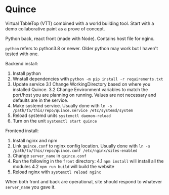 # Quince

Virtual TableTop (VTT) combined with a world building tool. Start with a demo collaborative paint as a prove of concept.

Python back, react front (made with Node). Contains host file for nginx.

`python` refers to python3.8 or newer. Older python may work but I haven't tested with one.

Backend install:
1. Install python
2. Wnstall dependencies with `python -m pip install -r requirements.txt`
3. Update service
    3.1 Change WorkingDirectory based on where you installed Quince.
    3.2 Change Environment variables to match the port/host you are planning on running. Values are not necessary and defaults are in the service.
4. Make systemd service. Usually done with `ln -s /path/to/this/repo/quince.service /etc/systemd/system`
5. Reload systemd units `systemctl daemon-reload`
6. Turn on the unit `systemctl start quince`

Frontend install:
1. Install nginx and npm
2. Link `quince.conf` to nginx config location. Usually done with `ln -s /path/to/this/repo/quince.conf /etc/nginx/sites-enabled`
3. Change `server_name` in `quince.conf`
4. Run the following in the `front` directory:
    4.1 `npm install` will install all the modules
    4.2 `npm run build` will build the website
5. Reload nginx with `systemctl reload nginx`

When both front and back are operational, site should respond to whatever `server_name` you gave it.